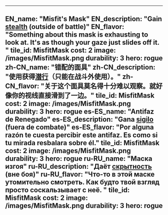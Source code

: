 ---

EN_name: "Misfit's Mask"
EN_description: "Gain <u>stealth</u> (outside of battle)"
EN_flavor: "Something about this mask is exhausting to look at. It's as though your gaze just slides off it. "
tile_id: MisfitMask
cost: 2
image: /images/MisfitMask.png
durability: 3
hero: rogue
zh-CN_name: "错配的面具"
zh-CN_description: "使用获得<u>潜行</u>（只能在战斗外使用）。"
zh-CN_flavor: "关于这个面具莫名得十分难以观察。就好像你的视线直接滑到了一边。"
tile_id: MisfitMask
cost: 2
image: /images/MisfitMask.png
durability: 3
hero: rogue
es-ES_name: "Antifaz de Renegado"
es-ES_description: "Gana <u>sigilo</u> (fuera de combate)"
es-ES_flavor: "Por alguna razón te cuesta percibir este antifaz. Es como si tu mirada resbalara sobre él."
tile_id: MisfitMask
cost: 2
image: /images/MisfitMask.png
durability: 3
hero: rogue
ru-RU_name: "Маска изгоя"
ru-RU_description: "Даёт <u>скрытность</u> (вне боя)"
ru-RU_flavor: "Что-то в этой маске утомительно смотреть. Как будто твой взгляд просто соскальзывает с неё. "
tile_id: MisfitMask
cost: 2
image: /images/MisfitMask.png
durability: 3
hero: rogue
---